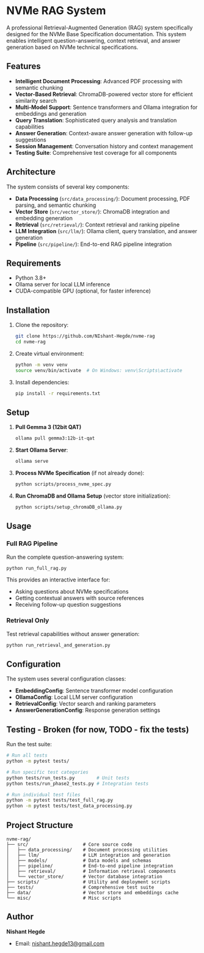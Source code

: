 # NVMe RAG System

A professional Retrieval-Augmented Generation (RAG) system specifically designed for the NVMe Base Specification documentation. This system enables intelligent question-answering, context retrieval, and answer generation based on NVMe technical specifications.

## Features

- **Intelligent Document Processing**: Advanced PDF processing with semantic chunking
- **Vector-Based Retrieval**: ChromaDB-powered vector store for efficient similarity search
- **Multi-Model Support**: Sentence transformers and Ollama integration for embeddings and generation
- **Query Translation**: Sophisticated query analysis and translation capabilities
- **Answer Generation**: Context-aware answer generation with follow-up suggestions
- **Session Management**: Conversation history and context management
- **Testing Suite**: Comprehensive test coverage for all components

## Architecture

The system consists of several key components:

- **Data Processing** (`src/data_processing/`): Document processing, PDF parsing, and semantic chunking
- **Vector Store** (`src/vector_store/`): ChromaDB integration and embedding generation
- **Retrieval** (`src/retrieval/`): Context retrieval and ranking pipeline
- **LLM Integration** (`src/llm/`): Ollama client, query translation, and answer generation
- **Pipeline** (`src/pipeline/`): End-to-end RAG pipeline integration

## Requirements

- Python 3.8+
- Ollama server for local LLM inference
- CUDA-compatible GPU (optional, for faster inference)

## Installation

1. Clone the repository:
   ```bash
   git clone https://github.com/NIshant-Hegde/nvme-rag
   cd nvme-rag
   ```

2. Create virtual environment:
   ```bash
   python -m venv venv
   source venv/bin/activate  # On Windows: venv\Scripts\activate
   ```

3. Install dependencies:
   ```bash
   pip install -r requirements.txt
   ```

## Setup

1. **Pull Gemma 3 (12bit QAT)**
   ```bash
   ollama pull gemma3:12b-it-qat
   ```

2. **Start Ollama Server**:
   ```bash
   ollama serve
   ```

3. **Process NVMe Specification** (if not already done):
   ```bash
   python scripts/process_nvme_spec.py
   ```

4. **Run ChromaDB and Ollama Setup** (vector store initialization):
   ```bash
   python scripts/setup_chromaDB_ollama.py
   ```

## Usage

### Full RAG Pipeline

Run the complete question-answering system:

```bash
python run_full_rag.py
```

This provides an interactive interface for:
- Asking questions about NVMe specifications
- Getting contextual answers with source references
- Receiving follow-up question suggestions

### Retrieval Only

Test retrieval capabilities without answer generation:

```bash
python run_retrieval_and_generation.py
```

## Configuration

The system uses several configuration classes:

- **EmbeddingConfig**: Sentence transformer model configuration
- **OllamaConfig**: Local LLM server configuration
- **RetrievalConfig**: Vector search and ranking parameters
- **AnswerGenerationConfig**: Response generation settings

## Testing - Broken (for now, TODO - fix the tests)

Run the test suite:

```bash
# Run all tests
python -m pytest tests/

# Run specific test categories
python tests/run_tests.py        # Unit tests
python tests/run_phase2_tests.py # Integration tests

# Run individual test files
python -m pytest tests/test_full_rag.py
python -m pytest tests/test_data_processing.py
```

## Project Structure

```
nvme-rag/
├── src/                    # Core source code
│   ├── data_processing/    # Document processing utilities
│   ├── llm/                # LLM integration and generation
│   ├── models/             # Data models and schemas
│   ├── pipeline/           # End-to-end pipeline integration
│   ├── retrieval/          # Information retrieval components
│   └── vector_store/       # Vector database integration
├── scripts/                # Utility and deployment scripts
├── tests/                  # Comprehensive test suite
├── data/                   # Vector store and embeddings cache
└── misc/                   # Misc scripts
```

## Author

**Nishant Hegde**
- Email: nishant.hegde13@gmail.com
